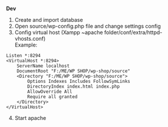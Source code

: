 **Dev**
1. Create and import database
2. Open source/wp-config.php file and change settings config
3. Config virtual host (Xampp ~apache folder/conf/extra/httpd-vhosts.conf)<br>
Example: <br>
```
Listen *:8294
<VirtualHost *:8294>
    ServerName localhost
    DocumentRoot "F:/ME/WP SHOP/wp-shop/source"
    <Directory "F:/ME/WP SHOP/wp-shop/source">
        Options Indexes Includes FollowSymLinks
        DirectoryIndex index.html index.php
        AllowOverride All
		Require all granted
    </Directory>
</VirtualHost>
```
4. Start apache 
